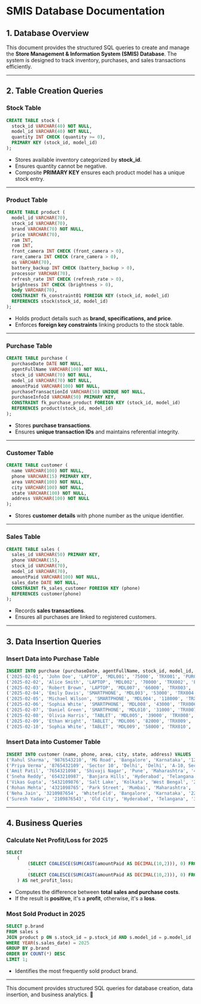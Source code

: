 # SMIS Database Documentation

## 1. Database Overview
This document provides the structured SQL queries to create and manage the **Store Management & Information System (SMIS) Database**. The system is designed to track inventory, purchases, and sales transactions efficiently.

---

## 2. Table Creation Queries

### **Stock Table**
```sql
CREATE TABLE stock (
  stock_id VARCHAR(40) NOT NULL,
  model_id VARCHAR(40) NOT NULL,
  quantity INT CHECK (quantity >= 0),
  PRIMARY KEY (stock_id, model_id)
);
```
- Stores available inventory categorized by **stock_id**.
- Ensures quantity cannot be negative.
- Composite **PRIMARY KEY** ensures each product model has a unique stock entry.

---

### **Product Table**
```sql
CREATE TABLE product (
  model_id VARCHAR(70),
  stock_id VARCHAR(70),
  brand VARCHAR(70) NOT NULL,          
  price VARCHAR(70),      
  ram INT,
  rom INT,        
  front_camera INT CHECK (front_camera > 0),
  rare_camera INT CHECK (rare_camera > 0),  
  os VARCHAR(70),        
  battery_backup INT CHECK (battery_backup > 0),  
  processor VARCHAR(70),            
  refresh_rate INT CHECK (refresh_rate > 0),
  brightness INT CHECK (brightness > 0),
  body VARCHAR(70),
  CONSTRAINT fk_constraint01 FOREIGN KEY (stock_id, model_id) 
  REFERENCES stock(stock_id, model_id)
);
```
- Holds product details such as **brand, specifications, and price**.
- Enforces **foreign key constraints** linking products to the stock table.

---

### **Purchase Table**
```sql
CREATE TABLE purchase (
  purchaseDate DATE NOT NULL,
  agentFullName VARCHAR(100) NOT NULL,
  stock_id VARCHAR(70) NOT NULL,
  model_id VARCHAR(70) NOT NULL,
  amountPaid VARCHAR(100) NOT NULL,
  purchaseTransactionId VARCHAR(50) UNIQUE NOT NULL,
  purchaseInfoId VARCHAR(50) PRIMARY KEY,
  CONSTRAINT fk_purchase_product FOREIGN KEY (stock_id, model_id) 
  REFERENCES product(stock_id, model_id)
);
```
- Stores **purchase transactions**.
- Ensures **unique transaction IDs** and maintains referential integrity.

---

### **Customer Table**
```sql
CREATE TABLE customer (
  name VARCHAR(100) NOT NULL,
  phone VARCHAR(15) PRIMARY KEY,
  area VARCHAR(100) NOT NULL,
  city VARCHAR(100) NOT NULL,
  state VARCHAR(100) NOT NULL,
  address VARCHAR(100) NOT NULL
);
```
- Stores **customer details** with phone number as the unique identifier.

---

### **Sales Table**
```sql
CREATE TABLE sales (
  sales_id VARCHAR(50) PRIMARY KEY,
  phone VARCHAR(15),
  stock_id VARCHAR(70),
  model_id VARCHAR(70),
  amountPaid VARCHAR(100) NOT NULL,
  sales_date DATE NOT NULL,
  CONSTRAINT fk_sales_customer FOREIGN KEY (phone) 
  REFERENCES customer(phone)
);
```
- Records **sales transactions**.
- Ensures all purchases are linked to registered customers.

---

## 3. Data Insertion Queries

### **Insert Data into Purchase Table**
```sql
INSERT INTO purchase (purchaseDate, agentFullName, stock_id, model_id, amountPaid, purchaseTransactionId, purchaseInfoId) VALUES
('2025-02-01', 'John Doe', 'LAPTOP', 'MDL001', '75000', 'TRX001', 'PUR001'),
('2025-02-02', 'Alice Smith', 'LAPTOP', 'MDL002', '70000', 'TRX002', 'PUR002'),
('2025-02-03', 'Robert Brown', 'LAPTOP', 'MDL007', '66000', 'TRX003', 'PUR003'),
('2025-02-04', 'Emily Davis', 'SMARTPHONE', 'MDL003', '53000', 'TRX004', 'PUR004'),
('2025-02-05', 'Michael Wilson', 'SMARTPHONE', 'MDL004', '118000', 'TRX005', 'PUR005'),
('2025-02-06', 'Sophia White', 'SMARTPHONE', 'MDL008', '43000', 'TRX006', 'PUR006'),
('2025-02-07', 'Daniel Green', 'SMARTPHONE', 'MDL010', '31000', 'TRX007', 'PUR007'),
('2025-02-08', 'Olivia Harris', 'TABLET', 'MDL005', '39000', 'TRX008', 'PUR008'),
('2025-02-09', 'Ethan Wright', 'TABLET', 'MDL006', '82000', 'TRX009', 'PUR009'),
('2025-02-10', 'Sophia White', 'TABLET', 'MDL009', '58000', 'TRX010', 'PUR010');
```

### **Insert Data into Customer Table**
```sql
INSERT INTO customer (name, phone, area, city, state, address) VALUES
('Rahul Sharma', '9876543210', 'MG Road', 'Bangalore', 'Karnataka', '123, MG Road, Bangalore'),
('Priya Verma', '8765432109', 'Sector 10', 'Delhi', 'Delhi', 'A-10, Sector 10, Delhi'),
('Amit Patil', '7654321098', 'Shivaji Nagar', 'Pune', 'Maharashtra', '45, Shivaji Nagar, Pune'),
('Sneha Reddy', '6543210987', 'Banjara Hills', 'Hyderabad', 'Telangana', '67, Banjara Hills, Hyderabad'),
('Vikas Gupta', '5432109876', 'Salt Lake', 'Kolkata', 'West Bengal', '21, Salt Lake, Kolkata'),
('Rohan Mehta', '4321098765', 'Park Street', 'Mumbai', 'Maharashtra', '11, Park Street, Mumbai'),
('Neha Jain', '3210987654', 'Whitefield', 'Bangalore', 'Karnataka', '22, Whitefield, Bangalore'),
('Suresh Yadav', '2109876543', 'Old City', 'Hyderabad', 'Telangana', '33, Old City, Hyderabad');
```

---

## 4. Business Queries

### **Calculate Net Profit/Loss for 2025**
```sql
SELECT 
    ( 
        (SELECT COALESCE(SUM(CAST(amountPaid AS DECIMAL(10,2))), 0) FROM sales WHERE YEAR(sales_date) = 2025) 
        - 
        (SELECT COALESCE(SUM(CAST(amountPaid AS DECIMAL(10,2))), 0) FROM purchase WHERE YEAR(purchaseDate) = 2025) 
    ) AS net_profit_loss;
```
- Computes the difference between **total sales and purchase costs**.
- If the result is **positive**, it's a **profit**, otherwise, it's a **loss**.

### **Most Sold Product in 2025**
```sql
SELECT p.brand
FROM sales s
JOIN product p ON s.stock_id = p.stock_id AND s.model_id = p.model_id
WHERE YEAR(s.sales_date) = 2025
GROUP BY p.brand
ORDER BY COUNT(*) DESC
LIMIT 1;
```
- Identifies the most frequently sold product brand.

---
This document provides structured SQL queries for database creation, data insertion, and business analytics. 🚀
